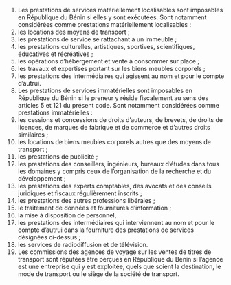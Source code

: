 1) Les prestations de services matériellement localisables sont imposables en République du Bénin si elles y sont exécutées.
Sont notamment considérées comme prestations matériellement localisables :
1) les locations des moyens de transport ;
1) les prestations de service se rattachant à un immeuble ;
1) les prestations culturelles, artistiques, sportives, scientifiques, éducatives et
récréatives ;
4) les opérations d’hébergement et vente à consommer sur place ;
4) les travaux et expertises portant sur les biens meubles corporels ;
4) les prestations des intermédiaires qui agissent au nom et pour le compte
d’autrui.
2) Les prestations de services immatérielles sont imposables en République du Bénin si
le preneur y réside fiscalement au sens des articles 5 et 121 du présent code.
Sont notamment considérées comme prestations immatérielles :
1) les cessions et concessions de droits d’auteurs, de brevets, de droits de
licences, de marques de fabrique et de commerce et d’autres droits similaires ;
2) les  locations  de  biens  meubles  corporels  autres  que  des  moyens  de
transport ;
3) les prestations de publicité ;
3) les prestations des conseillers, ingénieurs, bureaux d’études dans tous les
domaines y compris ceux de l’organisation de la recherche et du développement ;
5) les prestations des experts comptables, des avocats et des conseils juridiques
et fiscaux régulièrement inscrits ;
6) les prestations des autres professions libérales ;
6) le traitement de données et fournitures d’information ;
6) la mise à disposition de personnel,
6) les prestations des intermédiaires qui interviennent au nom et pour le compte
d’autrui dans la fourniture des prestations de services désignées ci-dessus ;
10) les services de radiodiffusion et de télévision.
3) Les commissions des agences de voyage sur les ventes de titres de transport sont
réputées être perçues en République du Bénin si l’agence est une entreprise qui y est exploitée, quels que soient la destination, le mode de transport ou le siège de la société de transport.